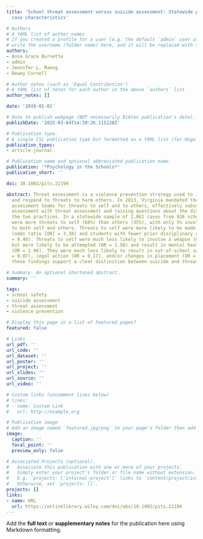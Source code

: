 ```yaml
---
title: 'School threat assessment versus suicide assessment: Statewide prevalence and
  case characteristics'

# Authors
# A YAML list of author names
# If you created a profile for a user (e.g. the default `admin` user at `content/authors/admin/`), 
# write the username (folder name) here, and it will be replaced with their full name and linked to their profile.
authors:
- Anna Grace Burnette
- admin
- Jennifer L. Maeng
- Dewey Cornell

# Author notes (such as 'Equal Contribution')
# A YAML list of notes for each author in the above `authors` list
author_notes: []

date: '2019-01-01'

# Date to publish webpage (NOT necessarily Bibtex publication's date).
publishDate: '2025-03-04T14:39:26.115128Z'

# Publication type.
# A single CSL publication type but formatted as a YAML list (for Hugo requirements).
publication_types:
- article-journal

# Publication name and optional abbreviated publication name.
publication: '*Psychology in the Schools*'
publication_short: ''

doi: 10.1002/pits.22194

abstract: Threat assessment is a violence prevention strategy used to investigate
  and respond to threats to harm others. In 2013, Virginia mandated the use of threat
  assessment teams for threats to self and to others, effectively subsuming suicide
  assessment with threat assessment and raising questions about the distinction between
  the two practices. In a statewide sample of 2,861 cases from 926 schools, there
  were more threats to self (60%) than others (35%), with only 5% involving threats
  to both self and others. Threats to self were more likely to be made by females
  (odds ratio [OR] = 3.38) and students with fewer prior disciplinary actions (OR
  = 0.48). Threats to self were much less likely to involve a weapon (OR = 0.07),
  but more likely to be attempted (OR = 1.50) and result in mental health services
  (OR = 2.96). They were much less likely to result in out-of-school suspensions (OR
  = 0.07), legal action (OR = 0.17), and/or changes in placement (OR = 0.53). Overall,
  these findings support a clear distinction between suicide and threat assessment.

# Summary. An optional shortened abstract.
summary: ''

tags:
- school safety
- suicide assessment
- threat assessment
- violence prevention

# Display this page in a list of Featured pages?
featured: false

# Links
url_pdf: ''
url_code: ''
url_dataset: ''
url_poster: ''
url_project: ''
url_slides: ''
url_source: ''
url_video: ''

# Custom links (uncomment lines below)
# links:
# - name: Custom Link
#   url: http://example.org

# Publication image
# Add an image named `featured.jpg/png` to your page's folder then add a caption below.
image:
  caption: ''
  focal_point: ''
  preview_only: false

# Associated Projects (optional).
#   Associate this publication with one or more of your projects.
#   Simply enter your project's folder or file name without extension.
#   E.g. `projects: ['internal-project']` links to `content/project/internal-project/index.md`.
#   Otherwise, set `projects: []`.
projects: []
links:
- name: URL
  url: https://onlinelibrary.wiley.com/doi/abs/10.1002/pits.22194
---
```


Add the **full text** or **supplementary notes** for the publication here using Markdown formatting.

